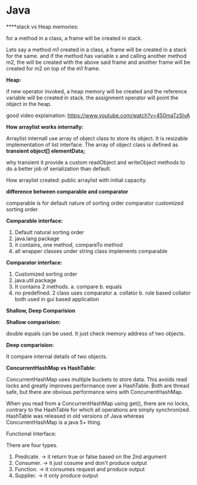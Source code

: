 # Java


****stack vs Heap memories:

for a method in a class, a frame will be created in stack.

Lets say a method m1 created in a class, a frame will be created in a stack for the same. and if the method has variable x and calling another method m2, the will be created with the above said frame and another frame will be created for m2 on top of the m1 frame.


**Heap:**

if new operator invoked, a heap memory will be created and the reference variable will be created in stack. the assignment operator will point the object in the heap.

good video explaination: https://www.youtube.com/watch?v=450maTzSIvA


**How arraylist works internally:**

Arraylist internall use array of object class to store its object.
It is resizable implementation of list interface.
The array of object class is defined as **transient object[] elementData;**

why transient
it provide a custom readObject and writeObject methods to do a better job of serialization than default.

How arraylist created:
public arraylist with initial capacity.

    

**difference between comparable and comparator**

comparable is for default nature of sorting order
comparator customized sorting order


**Comparable interface:**

1. Default natural sorting order
2. java.lang package
3. it contains, one method, compareTo method
4. all wrapper classes under string class implements comparable



**Comparator interface:**

1. Customized sorting order
2. java.util package
3. It contains 2 methods. 
    a. compare
    b. equals
4. no predefined. 2 class uses comparator
   a. collator
   b. rule based collator
   both used in gui based application
 
   

**Shallow, Deep Comparision**

**Shallow comparision:**

double equals can be used. It just check memory address of two objects.

**Deep comparision:**

It compare internal details of two objects.


**ConcurrentHashMap vs HashTable:**

ConcurrentHashMap uses multiple buckets to store data. This avoids read locks and greatly improves performance over a HashTable. Both are thread safe, but there are obvious performance wins with ConcurrentHashMap.

When you read from a ConcurrentHashMap using get(), there are no locks, contrary to the HashTable for which all operations are simply synchronized. HashTable was released in old versions of Java whereas ConcurrentHashMap is a java 5+ thing.



Functional Interface:

There are four types.
1. Predicate.  -> it return true or false based on the 2nd argument
2. Consumer.   -> it just cosume and don't produce output
3. Function.   -> it consumes request and produce output
4. Supplier.  -> it only produce output
